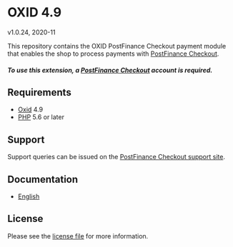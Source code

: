 # OXID 4.9

v1.0.24, 2020-11

This repository contains the OXID  PostFinance Checkout payment module that enables the shop to process payments with [PostFinance Checkout](https://www.postfinance.ch/checkout).

##### To use this extension, a [PostFinance Checkout](https://www.postfinance.ch/checkout) account is required.

## Requirements

* [Oxid](https://www.oxid-esales.com/) 4.9
* [PHP](http://php.net/) 5.6 or later

## Support

Support queries can be issued on the [PostFinance Checkout support site](https://www.postfinance.ch/en/business/support/written-contact/contact-form.html).

## Documentation

* [English](https://plugin-documentation.postfinance-checkout.ch/pfpayments/oxid-4.9/1.0.24/docs/en/documentation.html)

## License

Please see the [license file](https://github.com/pfpayments/oxid-4.9/blob/1.0.24/LICENSE) for more information.